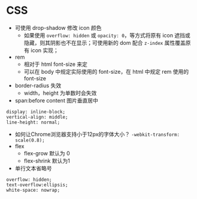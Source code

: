 # CSS

- 可使用 drop-shadow 修改 icon 颜色
  - 如果使用 `overflow: hidden` 或 `opacity: 0`，等方式将原有 icon 遮挡或隐藏，则其阴影也不在显示；可使用新的 dom 配合 `z-index` 属性覆盖原有 icon 实现；
- rem
  - 相对于 html font-size 来定
  - 可以在 body 中规定实际使用的 font-size，在 html 中规定 rem 使用的 font-size
- border-radius 失效
  - width，height 为单数时会失效
- span:before content 图片垂直居中
```
display: inline-block;
vertical-align: middle;
line-height: normal;
```
- 如何让Chrome浏览器支持小于12px的字体大小？
` -webkit-transform: scale(0.8); `
- flex
  - flex-grow 默认为 0
  - flex-shrink 默认为1
- 单行文本省略号
```
overflow: hidden;
text-overflow:ellipsis;
white-space: nowrap;
```